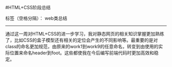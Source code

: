﻿#HTML+CSS阶段总结

标签（空格分隔）： web类总结

---

通过这一周对HTML+CSS的进一步学习，我对静态网页的相关知识掌握更加熟练了，比如CSS的盒子模型还有相关的定位会产生的不同影响等。最重要的是对class的命名更加规范，由原来的work1到work9的任意命名，转变到由使用的实际位置来命名header到foot。这些都使我在今后编写前端代码时更加高效和稳定。




